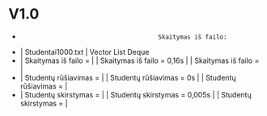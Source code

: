 # V1.0

-                                           Skaitymas iš failo:
- |                                         Studentai1000.txt                              |
           Vector                           List                            Deque          <br/>
- | Skaitymas iš failo =   |   | Skaitymas iš failo = 0,16s   |    | Skaitymas iš failo =  |
- | Studentų rūšiavimas =  |   | Studentų rūšiavimas = 0s     |    | Studentų rūšiavimas = |
- | Studentų skirstymas =  |   | Studentų skirstymas = 0,005s |    | Studentų skirstymas = |

